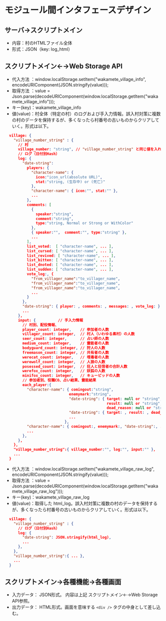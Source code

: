 # モジュール間インタフェースデザイン

## サーバ→スクリプトメイン

* 内容：村のHTMLファイル全体
* 形式：JSON（key: log_html）

## スクリプトメイン←→Web Storage API

* 代入方法 ：window.localStorage.setItem("wakamete_village_info", encodeURIComponent(JSON.stringify(value)));
* 取得方法 ：value = Json.parse(decodeURIComponent(window.localStorage.getItem("wakamete_village_info")));
* キー(key)：wakamete_village_info
* 値(value)：村全体（特定の村）のログおよび手入力情報。誤入村対策に複数の村のデータを保持するが、多くなったら村番号の古いものからクリアしていく。形式は以下。

```JSON
  village: {
    "village_number_string" : {  
      // 村
      village_number: "string", // "village_number_string" と同じ値を入れる。
      // ログ（日付別Hash）
      log: {
        "date-string":
          players: {
            "character-name": {
              icon:"icon_url(absolute URL)", 
              stat:"string, (生存中) or (死亡)" 
            },
            "character-name": { icon:"", stat:"" },
            ...
          },
          comments: [
            {
              speaker:"string",
              comment:"string",
              type:"string, Normal or Strong or WithColor"
            },
            { speaker:"",  comment:"", type:"string" },
            ...
          ],
          list_voted:  [ "character-name", ... ],
          list_cursed: [ "character-name", ... ],
          list_revived: [ "character-name", ... ],
          list_bitten: [ "character-name", ... ],
          list_dnoted: [ "character-name", ... ],
          list_sudden: [ "character-name", ... ],
          vote_log:, {
            "from_villager_name":"to_villager_name",
            "from_villager_name":"to_villager_name",
            "from_villager_name":"to_villager_name",
            ...
          }
        },
        "date-string": { player: , comments: , messages: , vote_log: },
        ...
      },    
      input: {			// 手入力情報
        // 村別、配役情報、
        player_count: integer,    // 参加者の人数
        villager_count: integer,  // 村人（いわゆる素村）の人数
        seer_count: integer,      // 占い師の人数
        medium_count: integer,    // 霊能者の人数
        bodyguard_count: integer, // 狩人の人数
        freemason_count: integer, // 共有者の人数
        werecat_count: integer,   // 埋毒者の人数
        werewolf_count: integer,  // 人狼の人数
        posessed_count: integer,  // 狂人と狂信者の合計人数
        werefox_count: integer,   // 妖狐の人数
        minifox_count: integer,   // キューピッドの人数
        // 参加者別、役職CO、占い結果、霊能結果
        each_player:{
          "character-name": { comingout:"string",
                             enemymark:"string",
                             "date-string": { target: null or "string",
                                              result: null or "string",
                                              dead_reason: null or "string" },
                             "date-string": { target: , result: , dead_reason: },
                             ...
                           },
          "character-name": { comingout:, enemymark:, "date-string":, ... },
          ...
        },
      },    
    },
    "village_number_string":{ village_number:"", log:"", input:"" },
    ...
  }
```

* 代入方法 ：window.localStorage.setItem("wakamete_village_raw_log", encodeURIComponent(JSON.stringify(value)));
* 取得方法 ：value = Json.parse(decodeURIComponent(window.localStorage.getItem("wakamete_village_raw_log")));
* キー(key)：wakamete_village_raw_log
* 値(value)：取得した html_log。誤入村対策に複数の村のデータを保持するが、多くなったら村番号の古いものからクリアしていく。形式は以下。

```JSON
  village: {
    "village_number_string" : {  
      // ログ（日付別Hash）
      log: {
        "date-string": JSON.stringify(html_log),
        ...
      },    
    },
    "village_number_string":{ ... },
    ...
  }
```

## スクリプトメイン→各種機能→各種画面

* 入力データ： JSON形式。 内容は上記 スクリプトメイン←→Web Storage API参照。
* 出力データ： HTML形式。画面を意味する `<div />` タグの中身として差し込む。
